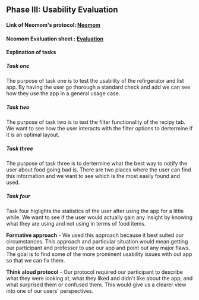 ## Phase III: Usability Evaluation

#### Link of Neomom's protocol: [Neomom](https://xd.adobe.com/view/8777d0fb-7406-4b3a-5532-9525e88d8f0b-f146/)

#### Neomom Evaluation sheet : [Evaluation](https://github.com/UsabilityEngineering/Neomom/blob/master/phase3/Evaluation.pdf)

#### Explination of tasks
##### Task one
  The purpose of task one is to test the usability of the refirgerator and list app. By having the user go thorough a standard check and add we can see how they use the app in a general usage case. 
  
##### Task two
  The purpose of task two is to test the filter functionality of the recipy tab. We want to see how the user interacts with the filter options to dertermine if it is an optimal layout.
  
##### Task three
  The purpose of task three is to dertermine what the best way to notify the user about food going bad is. There are two places where the user can find this information and we want to see which is the most easily found and used.
  
##### Task four
  Task four higlights the statistics of the user after using the app for a little while. We want to see if the user would actually gain any insight by knowing what they are using and not using in terms of food items.

__Formative approach__ - We used this approach because it best suited our circumstances. This approach and particular situation would mean getting our participant and professor to use our app and point out any major flaws. The goal is to find some of the more prominent usability issues with out app so that we can fix them.

__Think aloud protocol__ - Our protocol required our participant to describe what they were looking at, what they liked and didn't like about the app, and what surprised them or confused them. This would give us a clearer view into one of our users' perspectives.
